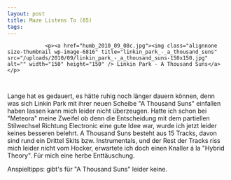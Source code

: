 ```yaml
---
layout: post
title: Maze Listens To (85)
tags:
---
```



                <p><a href="humb_2010_09_08c.jpg"><img class="alignnone size-thumbnail wp-image-6816" title="linkin_park_-_a_thousand_suns" src="/uploads/2010/09/linkin_park_-_a_thousand_suns-150x150.jpg" alt="" width="150" height="150" /> Linkin Park - A Thousand Suns</a></p>
<img class="alignnone size-full wp-image-6137" title="maze_listens_to_1stars" src="/uploads/2010/02/maze_listens_to_1stars.png" alt="" width="75" height="15" />
<p>Lange hat es gedauert, es hätte ruhig noch länger dauern können, denn was sich Linkin Park mit ihrer neuen Scheibe &quot;A Thousand Suns&quot; einfallen haben lassen kann mich leider nicht überzeugen. Hatte ich schon bei &quot;Meteora&quot; meine Zweifel ob denn die Entscheidung mit dem partiellen Stilwechsel Richtung Electronic eine gute Idee war, wurde ich jetzt leider keines besseren belehrt. A Thousand Suns besteht aus 15 Tracks, davon sind rund ein Drittel Skits bzw. Instrumentals, und der Rest der Tracks riss mich leider nicht vom Hocker, erwartete ich doch einen Knaller á la &quot;Hybrid Theory&quot;. Für mich eine herbe Enttäuschung.</p>
<p>Anspieltipps: gibt's für &quot;A Thousand Suns&quot; leider keine.</p>
